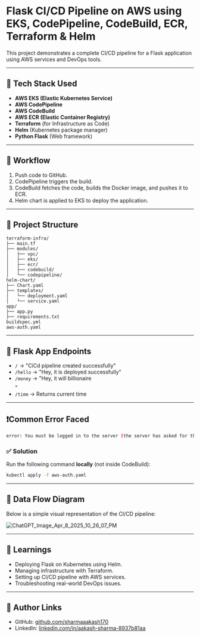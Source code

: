 # Flask CI/CD Pipeline on AWS using EKS, CodePipeline, CodeBuild, ECR, Terraform & Helm

This project demonstrates a complete CI/CD pipeline for a Flask application using AWS services and DevOps tools.

---

## 🚀 Tech Stack Used

- **AWS EKS (Elastic Kubernetes Service)**
- **AWS CodePipeline**
- **AWS CodeBuild**
- **AWS ECR (Elastic Container Registry)**
- **Terraform** (for Infrastructure as Code)
- **Helm** (Kubernetes package manager)
- **Python Flask** (Web framework)

---

## 🔄 Workflow

1. Push code to GitHub.
2. CodePipeline triggers the build.
3. CodeBuild fetches the code, builds the Docker image, and pushes it to ECR.
4. Helm chart is applied to EKS to deploy the application.

---

## 📂 Project Structure

```
terraform-infra/
├── main.tf
├── modules/
│   ├── vpc/
│   ├── eks/
│   ├── ecr/
│   ├── codebuild/
│   └── codepipeline/
helm-chart/
├── Chart.yaml
├── templates/
│   └── deployment.yaml
│   └── service.yaml
app/
├── app.py
├── requirements.txt
buildspec.yml
aws-auth.yaml
```

---

## 🐍 Flask App Endpoints

- `/` → "CiCd pipeline created successfully"
- `/hello` → "Hey, it is deployed successfully"
- `/money` → "Hey, it will billionaire$$$$"
- `/time` → Returns current time

---

## ❗Common Error Faced

```bash
error: You must be logged in to the server (the server has asked for the client to provide credentials)
```

### ✅ Solution

Run the following command **locally** (not inside CodeBuild):

```bash
kubectl apply -f aws-auth.yaml
```

---

## 🔁 Data Flow Diagram

Below is a simple visual representation of the CI/CD pipeline:

![ChatGPT_Image_Apr_8_2025_10_26_07_PM](https://github.com/user-attachments/assets/496cbc08-3966-4bb2-b18f-c54bfc9e9a0b)


---

## 🧠 Learnings

- Deploying Flask on Kubernetes using Helm.
- Managing infrastructure with Terraform.
- Setting up CI/CD pipeline with AWS services.
- Troubleshooting real-world DevOps issues.

---

## 📎 Author Links

- GitHub: [github.com/sharmaaakash170](https://github.com/sharmaaakash170)
- LinkedIn: [linkedin.com/in/aakash-sharma-8937b81aa](https://www.linkedin.com/in/aakash-sharma-8937b81aa/)
